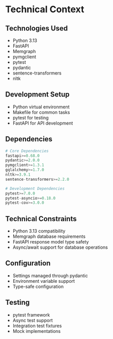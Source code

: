 # Technical Context

## Technologies Used
- Python 3.13
- FastAPI
- Memgraph
- pymgclient
- pytest
- pydantic
- sentence-transformers
- nltk

## Development Setup
- Python virtual environment
- Makefile for common tasks
- pytest for testing
- FastAPI for API development

## Dependencies
```python
# Core Dependencies
fastapi>=0.68.0
pydantic>=2.0.0
pymgclient>=1.3.1
gqlalchemy>=1.7.0
nltk>=3.9.1
sentence-transformers>=2.2.0

# Development Dependencies
pytest>=7.0.0
pytest-asyncio>=0.18.0
pytest-cov>=3.0.0
```

## Technical Constraints
- Python 3.13 compatibility
- Memgraph database requirements
- FastAPI response model type safety
- Async/await support for database operations

## Configuration
- Settings managed through pydantic
- Environment variable support
- Type-safe configuration

## Testing
- pytest framework
- Async test support
- Integration test fixtures
- Mock implementations 